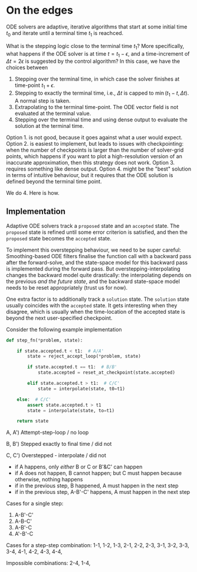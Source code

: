# On the edges

ODE solvers are adaptive, iterative algorithms that start at some initial time $t_0$ and iterate until a terminal time $t_1$ is reachced.

What is the stepping logic close to the terminal time $t_1$?
More specifically, what happens if the ODE solver is at time $t = t_1 - \epsilon$, and a time-increment of $\Delta t = 2\epsilon$ is suggested by the control algorithm?
In this case, we have the choices between

1. Stepping over the terminal time, in which case the solver finishes at time-point $t_1 + \epsilon$.
2. Stepping to exactly the terminal time, i.e., $\Delta t$ is capped to $\min(t_1 - t, \Delta t)$. A normal step is taken.
3. Extrapolating to the terminal time-point. The ODE vector field is not evaluated at the terminal value.
4. Stepping over the terminal time and using dense output to evaluate the solution at the terminal time.

Option 1. is not good, because it goes against what a user would expect.
Option 2. is easiest to implement, but leads to issues with checkpointing:
when the number of checkpoints is larger than the number of solver-grid points,
which happens if you want to plot a high-resolution version of an inaccurate approximation,
then this strategy does not work.
Option 3. requires something like dense output.
Option 4. might be the "best" solution in terms of intuitive behaviour, but it requires that the ODE solution is defined beyond the terminal time point.

We do 4. Here is how.

## Implementation

Adaptive ODE solvers track a ``proposed`` state and an ``accepted`` state.
The ``proposed`` state is refined until some error criterion is satisfied,
and then the ``proposed`` state becomes the ``accepted`` state.

To implement this overstepping behaviour, we need to be super careful:
Smoothing-based ODE filters finalise the function call with a backward pass
after the forward-solve, and the state-space model for this backward pass
is implemented during the forward pass.
But overstepping-interpolating changes the backward model quite drastically:
the interpolating depends on the previous _and the future state_, and
the backward state-space model needs to be reset appropriately (trust us for now).


One extra factor is to additionally track a ``solution`` state.
The ``solution`` state usually coincides with the ``accepted`` state.
It gets interesting when they disagree, which is usually when the time-location
of the accepted state is beyond the next user-specified checkpoint.


Consider the following example implementation

```python
def step_fn(*problem, state):

    if state.accepted.t < t1:  # A/A'
        state = reject_accept_loop(*problem, state)

        if state.accepted.t == t1:  # B/B'
            state.accepted = reset_at_checkpoint(state.accepted)

        elif state.accepted.t > t1:  # C/C'
            state = interpolate(state, t0=t1)

    else:  # C/C'
        assert state.accepted.t > t1
        state = interpolate(state, to=t1)

    return state

```

A, A') Attempt-step-loop / no loop

B, B') Stepped exactly to final time / did not

C, C') Overstepped - interpolate / did not



* if A happens, only _either_ B or C or B'&C' can happen
* if A does not happen, B cannot happen; but C must happen because otherwise, nothing happens
* if in the previous step, B happened, A must happen in the next step
* if in the previous step, A-B'-C' happens, A must happen in the next step

Cases for a single step:

1) A-B'-C'
2) A-B-C'
3) A-B'-C
4) A'-B'-C

Cases for a step-step combination:
1-1,
1-2,
1-3,
2-1,
2-2,
2-3,
3-1,
3-2,
3-3,
3-4,
4-1,
4-2,
4-3,
4-4,

Impossible combinations:
2-4,
1-4,
